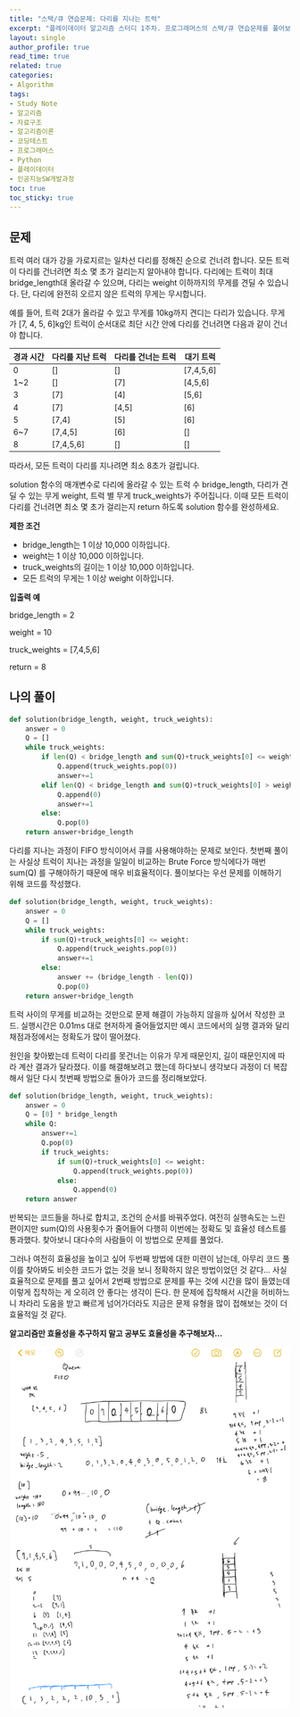```yaml
---
title: "스택/큐 연습문제: 다리를 지나는 트럭"
excerpt: "플레이데이터 알고리즘 스터디 1주차. 프로그래머스의 스택/큐 연습문제를 풀어보았다"
layout: single
author_profile: true
read_time: true
related: true
categories:
- Algorithm
tags:
- Study Note
- 알고리즘
- 자료구조
- 알고리즘이론
- 코딩테스트
- 프로그래머스
- Python
- 플레이데이터
- 인공지능SW개발과정
toc: true
toc_sticky: true
---
```



## **문제**

트럭 여러 대가 강을 가로지르는 일차선 다리를 정해진 순으로 건너려 합니다. 모든 트럭이 다리를 건너려면 최소 몇 초가 걸리는지 알아내야 합니다. 다리에는 트럭이 최대 bridge_length대 올라갈 수 있으며, 다리는 weight 이하까지의 무게를 견딜 수 있습니다. 단, 다리에 완전히 오르지 않은 트럭의 무게는 무시합니다.

예를 들어, 트럭 2대가 올라갈 수 있고 무게를 10kg까지 견디는 다리가 있습니다. 무게가 [7, 4, 5, 6]kg인 트럭이 순서대로 최단 시간 안에 다리를 건너려면 다음과 같이 건너야 합니다.

| 경과 시간 | 다리를 지난 트럭 | 다리를 건너는 트럭 | 대기 트럭 |
| --------- | ---------------- | ------------------ | --------- |
| 0         | []               | []                 | [7,4,5,6] |
| 1~2       | []               | [7]                | [4,5,6]   |
| 3         | [7]              | [4]                | [5,6]     |
| 4         | [7]              | [4,5]              | [6]       |
| 5         | [7,4]            | [5]                | [6]       |
| 6~7       | [7,4,5]          | [6]                | []        |
| 8         | [7,4,5,6]        | []                 | []        |

따라서, 모든 트럭이 다리를 지나려면 최소 8초가 걸립니다.

solution 함수의 매개변수로 다리에 올라갈 수 있는 트럭 수 bridge_length, 다리가 견딜 수 있는 무게 weight, 트럭 별 무게 truck_weights가 주어집니다. 이때 모든 트럭이 다리를 건너려면 최소 몇 초가 걸리는지 return 하도록 solution 함수를 완성하세요.

**제한 조건**

- bridge_length는 1 이상 10,000 이하입니다.
- weight는 1 이상 10,000 이하입니다.
- truck_weights의 길이는 1 이상 10,000 이하입니다.
- 모든 트럭의 무게는 1 이상 weight 이하입니다.

**입출력 예**

bridge_length = 2

weight = 10

truck_weights = [7,4,5,6]

return = 8

## **나의 풀이**

```python
def solution(bridge_length, weight, truck_weights):
    answer = 0
    Q = []
    while truck_weights:
        if len(Q) < bridge_length and sum(Q)+truck_weights[0] <= weight:
            Q.append(truck_weights.pop(0))
            answer+=1
        elif len(Q) < bridge_length and sum(Q)+truck_weights[0] > weight:
            Q.append(0)
            answer+=1
        else:
            Q.pop(0)
    return answer+bridge_length
```

다리를 지나는 과정이 FIFO 방식이어서 큐를 사용해야하는 문제로 보인다. 첫번째 풀이는 사실상 트럭이 지나는 과정을 일일이 비교하는 Brute Force 방식에다가 매번 sum(Q) 를 구해야하기 때문에 매우 비효율적이다. 풀이보다는 우선 문제를 이해하기 위해 코드를 작성했다. 

```python
def solution(bridge_length, weight, truck_weights):
    answer = 0
    Q = []
    while truck_weights:
        if sum(Q)+truck_weights[0] <= weight:
            Q.append(truck_weights.pop(0))
            answer+=1            
        else:
            answer += (bridge_length - len(Q))
            Q.pop(0)
    return answer+bridge_length
```

트럭 사이의 무게를 비교하는 것만으로 문제 해결이 가능하지 않을까 싶어서 작성한 코드. 실행시간은 0.01ms 대로 현저하게 줄어들었지만 예시 코드에서의 실행 결과와 달리 채점과정에서는 정확도가 많이 떨어졌다.

원인을 찾아봤는데 트럭이 다리를 못건너는 이유가 무게 때문인지, 길이 때문인지에 따라 계산 결과가 달라졌다. 이를 해결해보려고 했는데 하다보니 생각보다 과정이 더 복잡해서 일단 다시 첫번째 방법으로 돌아가 코드를 정리해보았다.

```python
def solution(bridge_length, weight, truck_weights):
    answer = 0
    Q = [0] * bridge_length
    while Q:
        answer+=1
        Q.pop(0)
        if truck_weights:
            if sum(Q)+truck_weights[0] <= weight:
                Q.append(truck_weights.pop(0))
            else:
                Q.append(0)
    return answer
```

반복되는 코드들을 하나로 합치고, 조건의 순서를 바꿔주었다. 여전히 실행속도는 느린편이지만 sum(Q)의 사용횟수가 줄어들어 다행히 이번에는 정확도 및 효율성 테스트를 통과했다. 찾아보니 대다수의 사람들이 이 방법으로 문제를 풀었다.

그러나 여전히 효율성을 높이고 싶어 두번째 방법에 대한 미련이 남는데, 아무리 코드 풀이를 찾아봐도 비슷한 코드가 없는 것을 보니 정확하지 않은 방법이었던 것 같다... 사실 효율적으로 문제를 풀고 싶어서 2번째 방법으로 문제를 푸는 것에 시간을 많이 들였는데 이렇게 집착하는 게 오히려 안 좋다는 생각이 든다. 한 문제에 집착해서 시간을 허비하느니 차라리 도움을 받고 빠르게 넘어가더라도 지금은 문제 유형을 많이 접해보는 것이 더 효율적일 것 같다. 

**알고리즘만 효율성을 추구하지 말고 공부도 효율성을 추구해보자...**

<center><img src="https://raw.githubusercontent.com/lucathree/lucathree.github.io/master/assets/images/2021/2021-07-22.jpeg" width="500px"></center>

